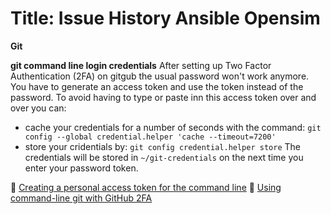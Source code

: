 

Title: Issue History Ansible Opensim
====================================

__Git__

**git command line login credentials**
After setting up Two Factor Authentication (2FA) on gitgub the usual password won't work anymore. You have to generate an access token and use the token instead of the password.
To avoid having to type or paste inn this access token over and over you can:
-  cache your credentials for a number of seconds with the command:
   `git config --global credential.helper 'cache --timeout=7200'`
-  store your cridentials by:
   `git config credential.helper store`
   The credentials will be stored in `~/git-credentials` on the next time you enter your password token.

:link: [Creating a personal access token for the command line](https://help.github.com/en/github/authenticating-to-github/creating-a-personal-access-token-for-the-command-line)
:link: [Using command-line git with GitHub 2FA](http://gmacario.github.io/2017/08/08/cmdline-git-with-github-2fa.html)
